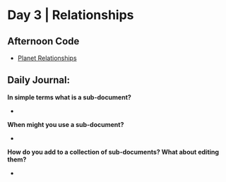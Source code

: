 # Day 3 | Relationships

## Afternoon Code
+ [Planet Relationships](https://github.com/hollidavis/planet-relationships)

## Daily Journal:

**In simple terms what is a sub-document?**

+ 

**When might you use a sub-document?**

+ 

**How do you add to a collection of sub-documents? What about editing them?**

+ 
